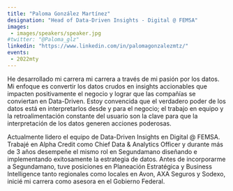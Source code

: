 ```yaml
---
title: "Paloma González Martínez"
designation: "Head of Data-Driven Insights - Digital @ FEMSA"
images:
 - images/speakers/speaker.jpg
#twitter: "@Paloma_glz"
linkedin: "https://www.linkedin.com/in/palomagonzalezmtz/"
events:
 - 2022mty
---
```


He desarrollado mi carrera mi carrera a través de mi pasión por los datos. Mi enfoque es convertir los datos crudos en insights accionables que impacten positivamente el negocio y lograr que las compañías se conviertan en Data-Driven. Estoy convencida que el verdadero poder de los datos está en interpretarlos desde y para el negocio; el trabajo en equipo y la retroalimentación constante del usuario son la clave para que la interpretación de los datos generen acciones poderosas. 

Actualmente lidero el equipo de Data-Driven Insights en Digital @ FEMSA. Trabajé en Alpha Credit como Chief Data & Analytics Officer y durante más de 3 años desempeñe el mismo rol en Segundamano diseñando e implementando exitosamente la estrategia de datos. Antes de incorporarme a Segundamano, tuve posiciones en Planeación Estratégica y Business Intelligence tanto regionales como locales en Avon, AXA Seguros y Sodexo, inicié mi carrera como asesora en el Gobierno Federal.